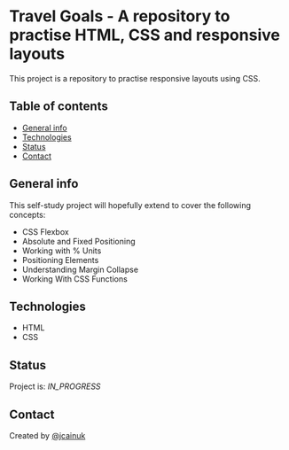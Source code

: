 # Travel Goals - A repository to practise HTML, CSS and responsive layouts

This project is a repository to practise responsive layouts using CSS.

## Table of contents

- [General info](#general-info)
- [Technologies](#technologies)
- [Status](#status)
- [Contact](#contact)

## General info

This self-study project will hopefully extend to cover the following concepts:

- CSS Flexbox
- Absolute and Fixed Positioning
- Working with % Units
- Positioning Elements
- Understanding Margin Collapse
- Working With CSS Functions

## Technologies

- HTML
- CSS

## Status

Project is: _IN_PROGRESS_

## Contact

Created by [@jcainuk](https://twitter.com/jcainuk)
